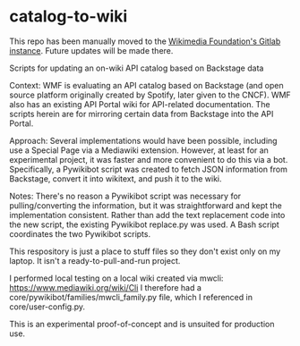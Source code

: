 # catalog-to-wiki

This repo has been manually moved to the [Wikimedia Foundation's Gitlab instance](https://gitlab.wikimedia.org/repos/api-platform/catalog-to-wiki). Future updates will be made there.

Scripts for updating an on-wiki API catalog based on Backstage data

Context:
WMF is evaluating an API catalog based on Backstage (and open source platform
originally created by Spotify, later given to the CNCF). WMF also has an existing
API Portal wiki for API-related documentation. The scripts herein are for
mirroring certain data from Backstage into the API Portal.

Approach:
Several implementations would have been possible, including use a Special Page
via a Mediawiki extension. However, at least for an experimental project, it
was faster and more convenient to do this via a bot. Specifically, a Pywikibot
script was created to fetch JSON information from Backstage, convert it into
wikitext, and push it to the wiki.

Notes:
There's no reason a Pywikibot script was necessary for pulling/converting the
information, but it was straightforward and kept the implementation consistent.
Rather than add the text replacement code into the new script, the existing
Pywikibot replace.py was used. A Bash script coordinates the two Pywikibot scripts.

This respository is just a place to stuff files so they don't exist only on my
laptop. It isn't a ready-to-pull-and-run project.

I performed local testing on a local wiki created via mwcli:
  https://www.mediawiki.org/wiki/Cli
I therefore had a core/pywikibot/families/mwcli_family.py file, which I referenced
in core/user-config.py.  

This is an experimental proof-of-concept and is unsuited for production use.
